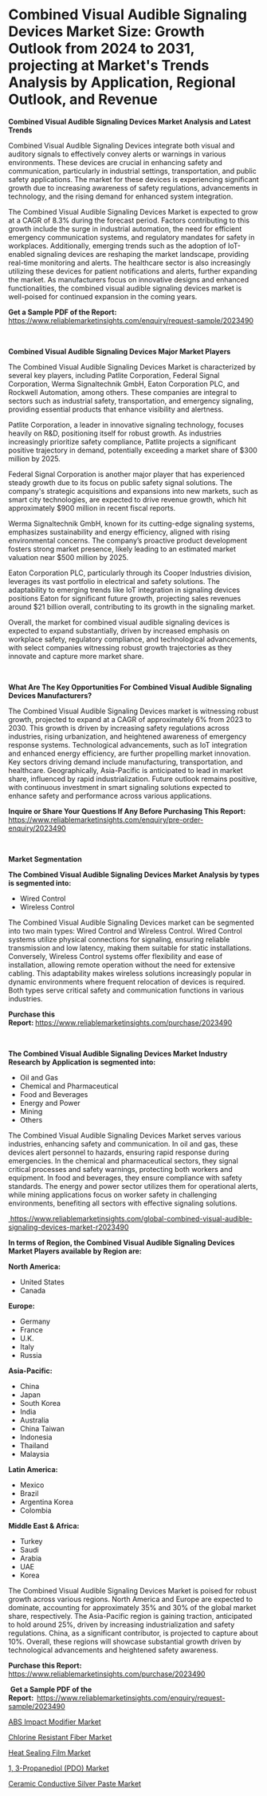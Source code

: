 <p><h1>Combined Visual Audible Signaling Devices Market Size: Growth Outlook from 2024 to 2031, projecting at Market's Trends Analysis by Application, Regional Outlook, and Revenue</h1></p><p><strong>Combined Visual Audible Signaling Devices Market Analysis and Latest Trends</strong></p>
<p><p>Combined Visual Audible Signaling Devices integrate both visual and auditory signals to effectively convey alerts or warnings in various environments. These devices are crucial in enhancing safety and communication, particularly in industrial settings, transportation, and public safety applications. The market for these devices is experiencing significant growth due to increasing awareness of safety regulations, advancements in technology, and the rising demand for enhanced system integration.</p><p>The Combined Visual Audible Signaling Devices Market is expected to grow at a CAGR of 8.3% during the forecast period. Factors contributing to this growth include the surge in industrial automation, the need for efficient emergency communication systems, and regulatory mandates for safety in workplaces. Additionally, emerging trends such as the adoption of IoT-enabled signaling devices are reshaping the market landscape, providing real-time monitoring and alerts. The healthcare sector is also increasingly utilizing these devices for patient notifications and alerts, further expanding the market. As manufacturers focus on innovative designs and enhanced functionalities, the combined visual audible signaling devices market is well-poised for continued expansion in the coming years.</p></p>
<p><strong>Get a Sample PDF of the Report:&nbsp;</strong> <a href="https://www.reliablemarketinsights.com/enquiry/request-sample/2023490?utm_campaign=1570&utm_medium=2&utm_source=Github&utm_content=ia&utm_term=28102024&utm_id=combined-visual-audible-signaling-devices">https://www.reliablemarketinsights.com/enquiry/request-sample/2023490</a></p>
<p>&nbsp;</p>
<p><strong>Combined Visual Audible Signaling Devices Major Market Players</strong></p>
<p><p>The Combined Visual Audible Signaling Devices Market is characterized by several key players, including Patlite Corporation, Federal Signal Corporation, Werma Signaltechnik GmbH, Eaton Corporation PLC, and Rockwell Automation, among others. These companies are integral to sectors such as industrial safety, transportation, and emergency signaling, providing essential products that enhance visibility and alertness.</p><p>Patlite Corporation, a leader in innovative signaling technology, focuses heavily on R&D, positioning itself for robust growth. As industries increasingly prioritize safety compliance, Patlite projects a significant positive trajectory in demand, potentially exceeding a market share of $300 million by 2025.</p><p>Federal Signal Corporation is another major player that has experienced steady growth due to its focus on public safety signal solutions. The company's strategic acquisitions and expansions into new markets, such as smart city technologies, are expected to drive revenue growth, which hit approximately $900 million in recent fiscal reports.</p><p>Werma Signaltechnik GmbH, known for its cutting-edge signaling systems, emphasizes sustainability and energy efficiency, aligned with rising environmental concerns. The company’s proactive product development fosters strong market presence, likely leading to an estimated market valuation near $500 million by 2025.</p><p>Eaton Corporation PLC, particularly through its Cooper Industries division, leverages its vast portfolio in electrical and safety solutions. The adaptability to emerging trends like IoT integration in signaling devices positions Eaton for significant future growth, projecting sales revenues around $21 billion overall, contributing to its growth in the signaling market.</p><p>Overall, the market for combined visual audible signaling devices is expected to expand substantially, driven by increased emphasis on workplace safety, regulatory compliance, and technological advancements, with select companies witnessing robust growth trajectories as they innovate and capture more market share.</p></p>
<p>&nbsp;</p>
<p><strong>What Are The Key Opportunities For Combined Visual Audible Signaling Devices Manufacturers?</strong></p>
<p><p>The Combined Visual Audible Signaling Devices market is witnessing robust growth, projected to expand at a CAGR of approximately 6% from 2023 to 2030. This growth is driven by increasing safety regulations across industries, rising urbanization, and heightened awareness of emergency response systems. Technological advancements, such as IoT integration and enhanced energy efficiency, are further propelling market innovation. Key sectors driving demand include manufacturing, transportation, and healthcare. Geographically, Asia-Pacific is anticipated to lead in market share, influenced by rapid industrialization. Future outlook remains positive, with continuous investment in smart signaling solutions expected to enhance safety and performance across various applications.</p></p>
<p><strong>Inquire or Share Your Questions If Any Before Purchasing This Report:</strong> <a href="https://www.reliablemarketinsights.com/enquiry/pre-order-enquiry/2023490?utm_campaign=1570&utm_medium=2&utm_source=Github&utm_content=ia&utm_term=28102024&utm_id=combined-visual-audible-signaling-devices">https://www.reliablemarketinsights.com/enquiry/pre-order-enquiry/2023490</a></p>
<p>&nbsp;</p>
<p><strong>Market Segmentation</strong></p>
<p><strong>The Combined Visual Audible Signaling Devices Market Analysis by types is segmented into:</strong></p>
<p><ul><li>Wired Control</li><li>Wireless Control</li></ul></p>
<p><p>The Combined Visual Audible Signaling Devices market can be segmented into two main types: Wired Control and Wireless Control. Wired Control systems utilize physical connections for signaling, ensuring reliable transmission and low latency, making them suitable for static installations. Conversely, Wireless Control systems offer flexibility and ease of installation, allowing remote operation without the need for extensive cabling. This adaptability makes wireless solutions increasingly popular in dynamic environments where frequent relocation of devices is required. Both types serve critical safety and communication functions in various industries.</p></p>
<p><strong>Purchase this Report:&nbsp;</strong><a href="https://www.reliablemarketinsights.com/purchase/2023490?utm_campaign=1570&utm_medium=2&utm_source=Github&utm_content=ia&utm_term=28102024&utm_id=combined-visual-audible-signaling-devices">https://www.reliablemarketinsights.com/purchase/2023490</a></p>
<p>&nbsp;</p>
<p><strong>The Combined Visual Audible Signaling Devices Market Industry Research by Application is segmented into:</strong></p>
<p><ul><li>Oil and Gas</li><li>Chemical and Pharmaceutical</li><li>Food and Beverages</li><li>Energy and Power</li><li>Mining</li><li>Others</li></ul></p>
<p><p>The Combined Visual Audible Signaling Devices Market serves various industries, enhancing safety and communication. In oil and gas, these devices alert personnel to hazards, ensuring rapid response during emergencies. In the chemical and pharmaceutical sectors, they signal critical processes and safety warnings, protecting both workers and equipment. In food and beverages, they ensure compliance with safety standards. The energy and power sector utilizes them for operational alerts, while mining applications focus on worker safety in challenging environments, benefiting all sectors with effective signaling solutions.</p></p>
<p><a href="https://www.reliablemarketinsights.com/global-combined-visual-audible-signaling-devices-market-r2023490?utm_campaign=1570&utm_medium=2&utm_source=Github&utm_content=ia&utm_term=28102024&utm_id=combined-visual-audible-signaling-devices">&nbsp;https://www.reliablemarketinsights.com/global-combined-visual-audible-signaling-devices-market-r2023490</a></p>
<p><strong>In terms of Region, the Combined Visual Audible Signaling Devices Market Players available by Region are:</strong></p>
<p>
    <p> <strong> North America: </strong>
        <ul>
            <li>United States</li>
            <li>Canada</li>
        </ul>
        </p> 
    <p> <strong> Europe: </strong>
        <ul>
            <li>Germany</li>
            <li>France</li>
            <li>U.K.</li>
            <li>Italy</li>
            <li>Russia</li>
        </ul>
        </p> 
    <p> <strong> Asia-Pacific: </strong>
        <ul>
            <li>China</li>
            <li>Japan</li>
            <li>South Korea</li>
            <li>India</li>
            <li>Australia</li>
            <li>China Taiwan</li>
            <li>Indonesia</li>
            <li>Thailand</li>
            <li>Malaysia</li>
        </ul>
        </p> 
    <p> <strong> Latin America: </strong>
        <ul>
            <li>Mexico</li>
            <li>Brazil</li>
            <li>Argentina Korea</li>
            <li>Colombia</li>
        </ul>
        </p> 
    <p> <strong> Middle East & Africa: </strong>
        <ul>
            <li>Turkey</li>
            <li>Saudi</li>
            <li>Arabia</li>
            <li>UAE</li>
            <li>Korea</li>
        </ul>
    </p>
    </p>
<p><p>The Combined Visual Audible Signaling Devices Market is poised for robust growth across various regions. North America and Europe are expected to dominate, accounting for approximately 35% and 30% of the global market share, respectively. The Asia-Pacific region is gaining traction, anticipated to hold around 25%, driven by increasing industrialization and safety regulations. China, as a significant contributor, is projected to capture about 10%. Overall, these regions will showcase substantial growth driven by technological advancements and heightened safety awareness.</p></p>
<p><strong>Purchase this Report: </strong><a href="https://www.reliablemarketinsights.com/purchase/2023490?utm_campaign=1570&utm_medium=2&utm_source=Github&utm_content=ia&utm_term=28102024&utm_id=combined-visual-audible-signaling-devices">https://www.reliablemarketinsights.com/purchase/2023490</a></p>
<p>&nbsp;<strong>Get a Sample PDF of the Report:&nbsp;&nbsp;</strong><a href="https://www.reliablemarketinsights.com/enquiry/request-sample/2023490?utm_campaign=1570&utm_medium=2&utm_source=Github&utm_content=ia&utm_term=28102024&utm_id=combined-visual-audible-signaling-devices">https://www.reliablemarketinsights.com/enquiry/request-sample/2023490</a></p>
<p><strong></strong></p>
<p><p><a href="https://www.linkedin.com/pulse/abs-impact-modifier-market-research-report-exploring-size-revenue-mljce?trk=public_post_embed_feed-article-content&utm_campaign=1570&utm_medium=2&utm_source=Github&utm_content=ia&utm_term=28102024&utm_id=combined-visual-audible-signaling-devices">ABS Impact Modifier Market</a></p><p><a href="https://www.linkedin.com/pulse/chlorine-resistant-fiber-market-global-trends-forecast-2024-qluke?trk=public_post_embed_feed-article-content&utm_campaign=1570&utm_medium=2&utm_source=Github&utm_content=ia&utm_term=28102024&utm_id=combined-visual-audible-signaling-devices">Chlorine Resistant Fiber Market</a></p><p><a href="https://www.linkedin.com/pulse/heat-sealing-film-market-trends-strategic-insights-2024-2031-yk4be?trk=public_post_embed_feed-article-content&utm_campaign=1570&utm_medium=2&utm_source=Github&utm_content=ia&utm_term=28102024&utm_id=combined-visual-audible-signaling-devices">Heat Sealing Film Market</a></p><p><a href="https://www.linkedin.com/pulse/global-1-3-propanediol-pdo-market-focus-application-end-use-npvfe?trk=public_post_embed_feed-article-content&utm_campaign=1570&utm_medium=2&utm_source=Github&utm_content=ia&utm_term=28102024&utm_id=combined-visual-audible-signaling-devices">1, 3-Propanediol (PDO) Market</a></p><p><a href="https://www.linkedin.com/pulse/ceramic-conductive-silver-paste-market-global-regional-l1r2e?utm_campaign=1570&utm_medium=2&utm_source=Github&utm_content=ia&utm_term=28102024&utm_id=combined-visual-audible-signaling-devices">Ceramic Conductive Silver Paste Market</a></p></p>